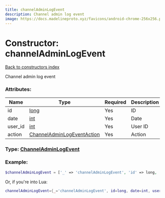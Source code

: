 ```yaml
---
title: channelAdminLogEvent
description: Channel admin log event
image: https://docs.madelineproto.xyz/favicons/android-chrome-256x256.png
---
```

# Constructor: channelAdminLogEvent  
[Back to constructors index](index.md)



Channel admin log event

### Attributes:

| Name     |    Type       | Required | Description |
|----------|---------------|----------|-------------|
|id|[long](../types/long.md) | Yes|ID|
|date|[int](../types/int.md) | Yes|Date|
|user\_id|[int](../types/int.md) | Yes|User ID|
|action|[ChannelAdminLogEventAction](../types/ChannelAdminLogEventAction.md) | Yes|Action|



### Type: [ChannelAdminLogEvent](../types/ChannelAdminLogEvent.md)


### Example:

```php
$channelAdminLogEvent = ['_' => 'channelAdminLogEvent', 'id' => long, 'date' => int, 'user_id' => int, 'action' => ChannelAdminLogEventAction];
```  


Or, if you're into Lua:

```lua
channelAdminLogEvent={_='channelAdminLogEvent', id=long, date=int, user_id=int, action=ChannelAdminLogEventAction}

```


